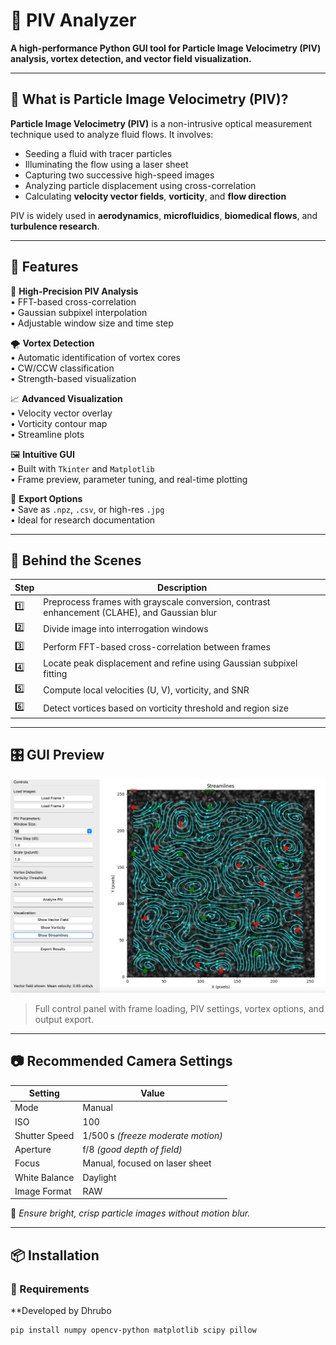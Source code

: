# 🧪 PIV Analyzer

**A high-performance Python GUI tool for Particle Image Velocimetry (PIV) analysis, vortex detection, and vector field visualization.**

---

## 🔬 What is Particle Image Velocimetry (PIV)?

**Particle Image Velocimetry (PIV)** is a non-intrusive optical measurement technique used to analyze fluid flows. It involves:

- Seeding a fluid with tracer particles
- Illuminating the flow using a laser sheet
- Capturing two successive high-speed images
- Analyzing particle displacement using cross-correlation
- Calculating **velocity vector fields**, **vorticity**, and **flow direction**

PIV is widely used in **aerodynamics**, **microfluidics**, **biomedical flows**, and **turbulence research**.

---

## 🚀 Features

🎯 **High-Precision PIV Analysis**  
• FFT-based cross-correlation  
• Gaussian subpixel interpolation  
• Adjustable window size and time step

🌪️ **Vortex Detection**  
• Automatic identification of vortex cores  
• CW/CCW classification  
• Strength-based visualization

📈 **Advanced Visualization**  
• Velocity vector overlay  
• Vorticity contour map  
• Streamline plots

🖼️ **Intuitive GUI**  
• Built with `Tkinter` and `Matplotlib`  
• Frame preview, parameter tuning, and real-time plotting

💾 **Export Options**  
• Save as `.npz`, `.csv`, or high-res `.jpg`  
• Ideal for research documentation

---

## 🧠 Behind the Scenes

| Step | Description |
|------|-------------|
| 1️⃣ | Preprocess frames with grayscale conversion, contrast enhancement (CLAHE), and Gaussian blur |
| 2️⃣ | Divide image into interrogation windows |
| 3️⃣ | Perform FFT-based cross-correlation between frames |
| 4️⃣ | Locate peak displacement and refine using Gaussian subpixel fitting |
| 5️⃣ | Compute local velocities (U, V), vorticity, and SNR |
| 6️⃣ | Detect vortices based on vorticity threshold and region size |

---

## 🎛️ GUI Preview

![GUI Preview](./gui_screenshot.png)
> Full control panel with frame loading, PIV settings, vortex options, and output export.

---

## 📷 Recommended Camera Settings

| Setting        | Value                            |
|----------------|----------------------------------|
| Mode           | Manual                           |
| ISO            | 100                              |
| Shutter Speed  | 1/500 s *(freeze moderate motion)* |
| Aperture       | f/8 *(good depth of field)*      |
| Focus          | Manual, focused on laser sheet   |
| White Balance  | Daylight                         |
| Image Format   | RAW                              |

🎯 *Ensure bright, crisp particle images without motion blur.*

---

## 📦 Installation

### 🔧 Requirements

**Developed by Dhrubo

```bash
pip install numpy opencv-python matplotlib scipy pillow

